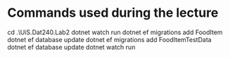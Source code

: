 # Commands used during the lecture
cd .\UiS.Dat240.Lab2
dotnet watch run
dotnet ef migrations add FoodItem
dotnet ef database update
dotnet ef migrations add FoodItemTestData
dotnet ef database update
dotnet watch run
